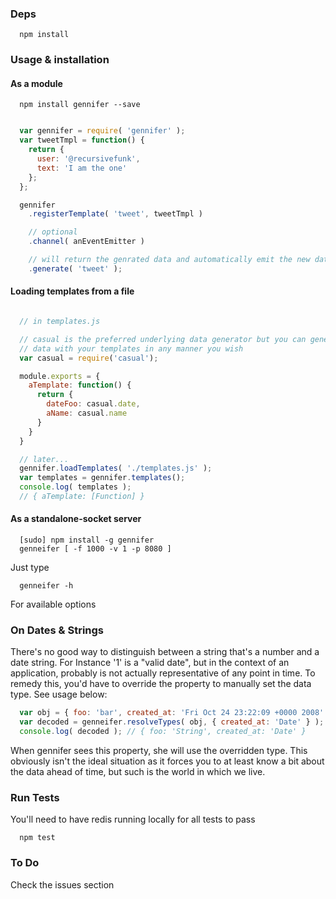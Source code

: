 ### Deps
```
  npm install
```

### Usage & installation
#### As a module
```
  npm install gennifer --save
```
```javascript

  var gennifer = require( 'gennifer' );
  var tweetTmpl = function() {
    return {
      user: '@recursivefunk',
      text: 'I am the one'
    };
  };

  gennifer
    .registerTemplate( 'tweet', tweetTmpl )

    // optional
    .channel( anEventEmitter )

    // will return the genrated data and automatically emit the new data
    .generate( 'tweet' );

```
#### Loading templates from a file
```javascript

  // in templates.js

  // casual is the preferred underlying data generator but you can generate
  // data with your templates in any manner you wish
  var casual = require('casual');

  module.exports = {
    aTemplate: function() {
      return {
        dateFoo: casual.date,
        aName: casual.name
      }
    }
  }

  // later...
  gennifer.loadTemplates( './templates.js' );
  var templates = gennifer.templates();
  console.log( templates );
  // { aTemplate: [Function] }

```


#### As a standalone-socket server
```
  [sudo] npm install -g gennifer
  genneifer [ -f 1000 -v 1 -p 8080 ]
```
Just type
```
  genneifer -h
```
For available options

### On Dates & Strings
There's no good way to distinguish between a string that's a number and a date string. For Instance '1' is a "valid date", but in the context of an application, probably is not actually representative of any point in time. To remedy this, you'd have to override the property to manually set the data type. See usage below:

```javascript
  var obj = { foo: 'bar', created_at: 'Fri Oct 24 23:22:09 +0000 2008' };
  var decoded = genneifer.resolveTypes( obj, { created_at: 'Date' } );
  console.log( decoded ); // { foo: 'String', created_at: 'Date' }
```
When gennifer sees this property, she will use the overridden type. This obviously isn't the ideal situation as it forces you to at least know a bit about the data ahead of time, but such is the world in which we live.

### Run Tests
You'll need to have redis running locally for all tests to pass
```
  npm test
```

### To Do
Check the issues section
